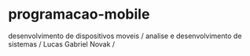 # programacao-mobile
desenvolvimento de dispositivos moveis / analise e desenvolvimento de sistemas / Lucas Gabriel Novak / 
